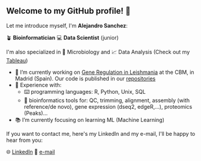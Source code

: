 ## Welcome to my GitHub profile! 👋 

Let me introduce myself, I'm **Alejandro Sanchez**:

🪴 **Bioinformatician**
💻 **Data Scientist** (junior)

I'm also specialized in 🔬 Microbiology and 📈 Data Analysis (Check out my [Tableau](https://public.tableau.com/app/profile/alejandro.sanchez2642/vizzes))

- 🔭 I’m currently working on [Gene Regulation in Leishmania](https://www.cbm.uam.es/index.php/scientific-programs/genome-dynamics-and-function/genome-decoding/regulation-of-gene-expression-in-leishmania/) at the CBM, in Madrid (Spain). Our code is published in our [repositories](https://github.com/CBMSO-L302)
- 📝 Experience with:
  - ⌨️ programming languages: R, Python, Unix, SQL
  - 🧬 bioinformatics tools for: QC, trimming, alignment, assembly (with reference/de novo), gene expression (dseq2, edgeR,...), proteomics (Peaks)...
- 📚 I’m currently focusing on learning ML (Machine Learning)

If you want to contact me, here's my LinkedIn and my e-mail, I'll be happy to hear from you:

🌐 [LinkedIn](https://www.linkedin.com/in/alejandro-sanchez-salvador/)
📩 [e-mail](asansal@outlook.es)

